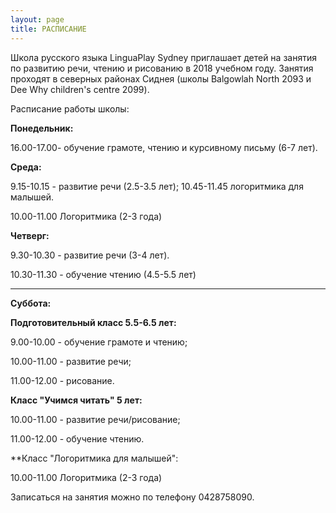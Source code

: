 ```yaml
---
layout: page
title: РАСПИСАНИЕ
---
```

Школа русского языка LinguaPlay Sydney приглашает детей на занятия по развитию речи, чтению и рисованию в 2018 учебном году. 
Занятия проходят в северных районах Сиднея (школы Balgowlah North 2093 и Dee Why children's centre 2099).


Расписание работы школы:

**Понедельник:**

16.00-17.00- обучение грамоте, чтению и курсивному письму (6-7 лет). 


**Среда:**

9.15-10.15 - развитие речи (2.5-3.5 лет);
10.45-11.45 логоритмика для малышей.

10.00-11.00 Логоритмика (2-3 года)

**Четверг:**

9.30-10.30 - развитие речи (3-4 лет).

10.30-11.30 - обучение чтению (4.5-5.5 лет)


---
**Суббота:**

**Подготовительный класс 5.5-6.5 лет:**

9.00-10.00 - обучение грамоте и чтению;

10.00-11.00 - развитие речи;

11.00-12.00 - рисование.


**Класс "Учимся читать" 5 лет:**

10.00-11.00 - развитие речи/рисование;

11.00-12.00 - обучение чтению.


**Класс "Логоритмика для малышей":

10.00-11.00 Логоритмика (2-3 года)


Записаться на занятия можно по телефону 0428758090.



